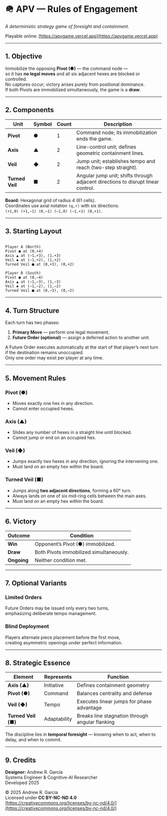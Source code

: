 # 🪖 APV — Rules of Engagement  
*A deterministic strategy game of foresight and containment.*

Playable online: [https://apvgame.vercel.app](https://apvgame.vercel.app)

---

## 1. Objective

Immobilize the opposing **Pivot (●)** — the command node —  
so it has **no legal moves** and all six adjacent hexes are blocked or controlled.  
No captures occur; victory arises purely from positional dominance.  
If both Pivots are immobilized simultaneously, the game is a **draw**.

---

## 2. Components

| Unit | Symbol | Count | Description |
|------|---------|--------|-------------|
| **Pivot** | ● | 1 | Command node; its immobilization ends the game. |
| **Axis** | ▲ | 2 | Line-control unit; defines geometric containment lines. |
| **Veil** | ◆ | 2 | Jump unit; establishes tempo and reach (two-step straight). |
| **Turned Veil** | ■ | 2 | Angular jump unit; shifts through adjacent directions to disrupt linear control. |

**Board:** Hexagonal grid of radius 4 (61 cells).  
Coordinates use axial notation `(q,r)` with six directions:  
`(+1,0) (+1,−1) (0,−1) (−1,0) (−1,+1) (0,+1)`.

---

## 3. Starting Layout

```

Player A (North)
Pivot ● at (0,+4)
Axis ▲ at (−1,+3), (1,+3)
Veil ◆ at (−1,+2), (1,+2)
Turned Veil ■ at (0,+3), (0,+2)

Player B (South)
Pivot ● at (0,−4)
Axis ▲ at (−1,−3), (1,−3)
Veil ◆ at (−1,−2), (1,−2)
Turned Veil ■ at (0,−3), (0,−2)

```

---

## 4. Turn Structure

Each turn has two phases:

1. **Primary Move** — perform one legal movement.  
2. **Future Order (optional)** — assign a deferred action to another unit.

A Future Order executes automatically at the start of that player’s next turn if the destination remains unoccupied.  
Only one order may exist per player at any time.

---

## 5. Movement Rules

### Pivot (●)
- Moves exactly one hex in any direction.  
- Cannot enter occupied hexes.

### Axis (▲)
- Slides any number of hexes in a straight line until blocked.  
- Cannot jump or end on an occupied hex.

### Veil (◆)
- Jumps exactly two hexes in any direction, ignoring the intervening one.  
- Must land on an empty hex within the board.

### Turned Veil (■)
- Jumps along **two adjacent directions**, forming a 60° turn.  
- Always lands on one of six mid-ring cells between the main axes.  
- Must land on an empty hex within the board.

---

## 6. Victory

| Outcome | Condition |
|----------|------------|
| **Win** | Opponent’s Pivot (●) immobilized. |
| **Draw** | Both Pivots immobilized simultaneously. |
| **Ongoing** | Neither condition met. |

---

## 7. Optional Variants

### Limited Orders
Future Orders may be issued only every two turns,  
emphasizing deliberate tempo management.

### Blind Deployment
Players alternate piece placement before the first move,  
creating asymmetric openings under perfect information.

---

## 8. Strategic Essence

| Element | Represents | Function |
|----------|-------------|-----------|
| **Axis (▲)** | Initiative | Defines containment geometry |
| **Pivot (●)** | Command | Balances centrality and defense |
| **Veil (◆)** | Tempo | Executes linear jumps for phase advantage |
| **Turned Veil (■)** | Adaptability | Breaks line stagnation through angular flanking |

The discipline lies in **temporal foresight** — knowing when to act, when to delay, and when to commit.

---

## 9. Credits

**Designer:** Andrew R. Garcia  
Systems Engineer & Cognitive-AI Researcher  
Developed 2025  

© 2025 Andrew R. Garcia  
Licensed under **CC BY-NC-ND 4.0**  
[https://creativecommons.org/licenses/by-nc-nd/4.0/](https://creativecommons.org/licenses/by-nc-nd/4.0/)
